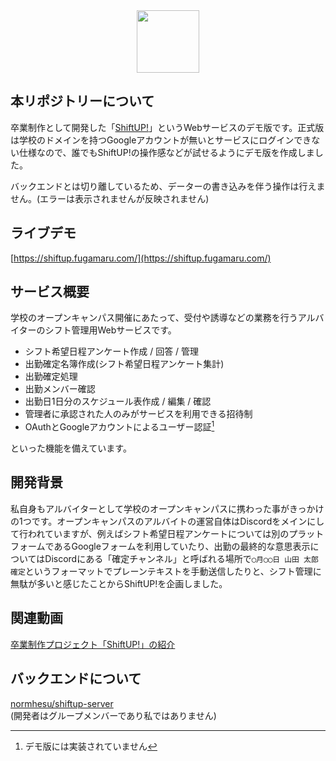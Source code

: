 ﻿<div align="center">
  <img src="https://user-images.githubusercontent.com/7829486/221493679-98f2bf0b-9368-4f5a-8757-1c90b6acf7ad.svg" height="100" />
</div>

## 本リポジトリーについて
卒業制作として開発した「[ShiftUP!](https://github.com/FUGAMARU/shiftup)」というWebサービスのデモ版です。正式版は学校のドメインを持つGoogleアカウントが無いとサービスにログインできない仕様なので、誰でもShiftUP!の操作感などが試せるようにデモ版を作成しました。  

バックエンドとは切り離しているため、データーの書き込みを伴う操作は行えません。(エラーは表示されませんが反映されません)

## ライブデモ
[https://shiftup.fugamaru.com/](https://shiftup.fugamaru.com/)

## サービス概要
学校のオープンキャンパス開催にあたって、受付や誘導などの業務を行うアルバイターのシフト管理用Webサービスです。
- シフト希望日程アンケート作成 / 回答 / 管理
- 出勤確定名簿作成(シフト希望日程アンケート集計)
- 出勤確定処理
- 出勤メンバー確認
- 出勤日1日分のスケジュール表作成 / 編集 / 確認
- 管理者に承認された人のみがサービスを利用できる招待制
- OAuthとGoogleアカウントによるユーザー認証[^1]

といった機能を備えています。

## 開発背景
私自身もアルバイターとして学校のオープンキャンパスに携わった事がきっかけの1つです。オープンキャンパスのアルバイトの運営自体はDiscordをメインにして行われていますが、例えばシフト希望日程アンケートについては別のプラットフォームであるGoogleフォームを利用していたり、出勤の最終的な意思表示についてはDiscordにある「確定チャンネル」と呼ばれる場所で`◯月◯◯日 山田 太郎 確定`というフォーマットでプレーンテキストを手動送信したりと、シフト管理に無駄が多いと感じたことからShiftUP!を企画しました。

## 関連動画
[卒業制作プロジェクト「ShiftUP!」の紹介](https://www.youtube.com/watch?v=VCDzlg5iJpU)

## バックエンドについて
[normhesu/shiftup-server](https://github.com/normhesu/shiftup-server)  
(開発者はグループメンバーであり私ではありません)

[^1]: デモ版には実装されていません